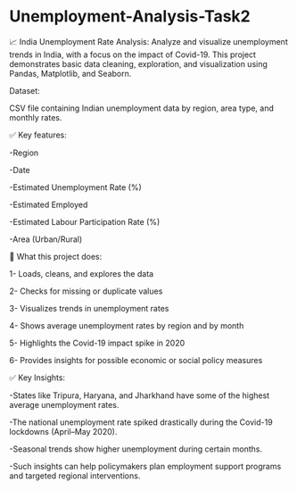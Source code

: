 # Unemployment-Analysis-Task2
📈 India Unemployment Rate Analysis:
Analyze and visualize unemployment trends in India, with a focus on the impact of Covid-19.
This project demonstrates basic data cleaning, exploration, and visualization using Pandas, Matplotlib, and Seaborn.

Dataset:

CSV file containing Indian unemployment data by region, area type, and monthly rates.

✅ Key features:

-Region

-Date

-Estimated Unemployment Rate (%)

-Estimated Employed

-Estimated Labour Participation Rate (%)

-Area (Urban/Rural)


🚀 What this project does:

1- Loads, cleans, and explores the data

2- Checks for missing or duplicate values

3- Visualizes trends in unemployment rates

4- Shows average unemployment rates by region and by month

5- Highlights the Covid-19 impact spike in 2020

6- Provides insights for possible economic or social policy measures


✅ Key Insights:

-States like Tripura, Haryana, and Jharkhand have some of the highest average unemployment rates.

-The national unemployment rate spiked drastically during the Covid-19 lockdowns (April–May 2020).

-Seasonal trends show higher unemployment during certain months.

-Such insights can help policymakers plan employment support programs and targeted regional interventions.
